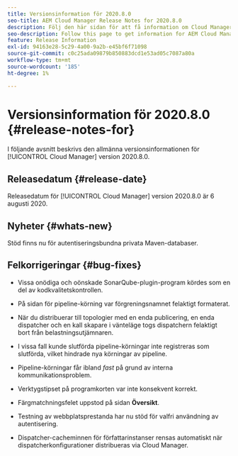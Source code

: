 ```yaml
---
title: Versionsinformation för 2020.8.0
seo-title: AEM Cloud Manager Release Notes for 2020.8.0
description: Följ den här sidan för att få information om Cloud Manager version 2020.8.0
seo-description: Follow this page to get information for AEM Cloud Manager Release 2020.8.0
feature: Release Information
exl-id: 94163e28-5c29-4a00-9a2b-e45bf6f71098
source-git-commit: c0c25ada09879b850883dcd1e53ad05c7087a80a
workflow-type: tm+mt
source-wordcount: '185'
ht-degree: 1%

---
```


# Versionsinformation för 2020.8.0 {#release-notes-for}

I följande avsnitt beskrivs den allmänna versionsinformationen för [!UICONTROL Cloud Manager] version 2020.8.0.

## Releasedatum {#release-date}

Releasedatum för [!UICONTROL Cloud Manager] version 2020.8.0 är 6 augusti 2020.

## Nyheter {#whats-new}

Stöd finns nu för autentiseringsbundna privata Maven-databaser.

## Felkorrigeringar {#bug-fixes}

* Vissa onödiga och oönskade SonarQube-plugin-program kördes som en del av kodkvalitetskontrollen.

* På sidan för pipeline-körning var förgreningsnamnet felaktigt formaterat.

* När du distribuerar till topologier med en enda publicering, en enda dispatcher och en kall skapare i vänteläge togs dispatchern felaktigt bort från belastningsutjämnaren.

* I vissa fall kunde slutförda pipeline-körningar inte registreras som slutförda, vilket hindrade nya körningar av pipeline.

* Pipeline-körningar får ibland *fast* på grund av interna kommunikationsproblem.

* Verktygstipset på programkorten var inte konsekvent korrekt.

* Färgmatchningsfelet uppstod på sidan **Översikt**.

* Testning av webbplatsprestanda har nu stöd för valfri användning av autentisering.

* Dispatcher-cacheminnen för författarinstanser rensas automatiskt när dispatcherkonfigurationer distribueras via Cloud Manager.
